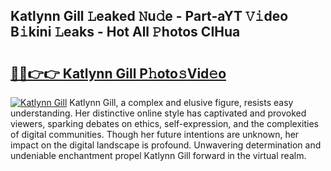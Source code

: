 ## Katlynn Gill 𝙻eaked 𝙽u𝚍e - Part-aYT 𝚅𝚒deo B𝚒kini 𝙻eaks - Hot All 𝙿hotos CIHua

# <h2><a href="http://ld24t9.urlbe.top/?page=Katlynn+Gill">🔗🔗👉👉 Katlynn Gill P𝚑oto𝚜Vid𝚎o</a></h2>

[![Katlynn Gill](https://i.imgur.com/eBuTRDB.gif)](http://ld24t9.urlbe.top/?page=Katlynn+Gill)
Katlynn Gill, a complex and elusive figure, resists easy understanding. Her distinctive online style has captivated and provoked viewers, sparking debates on ethics, self-expression, and the complexities of digital communities. Though her future intentions are unknown, her impact on the digital landscape is profound. Unwavering determination and undeniable enchantment propel Katlynn Gill forward in the virtual realm.
